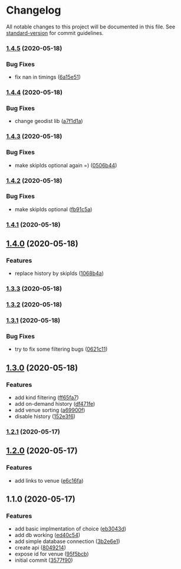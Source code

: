 # Changelog

All notable changes to this project will be documented in this file. See [standard-version](https://github.com/conventional-changelog/standard-version) for commit guidelines.

### [1.4.5](https://github.com/trip-a-trip/core-eat/compare/v1.4.4...v1.4.5) (2020-05-18)

### Bug Fixes

- fix nan in timings ([6a15e51](https://github.com/trip-a-trip/core-eat/commit/6a15e512f839ce52d08b450bf7fb1d60abd9a4e6))

### [1.4.4](https://github.com/trip-a-trip/core-eat/compare/v1.4.3...v1.4.4) (2020-05-18)

### Bug Fixes

- change geodist lib ([a7f1d1a](https://github.com/trip-a-trip/core-eat/commit/a7f1d1a41da652207d0aae0625ff7ec38e144508))

### [1.4.3](https://github.com/trip-a-trip/core-eat/compare/v1.4.2...v1.4.3) (2020-05-18)

### Bug Fixes

- make skipIds optional again =) ([0506b44](https://github.com/trip-a-trip/core-eat/commit/0506b446a10db3eecd61f71718c3b9d4ba5f4bab))

### [1.4.2](https://github.com/trip-a-trip/core-eat/compare/v1.4.1...v1.4.2) (2020-05-18)

### Bug Fixes

- make skipIds optional ([fb91c5a](https://github.com/trip-a-trip/core-eat/commit/fb91c5ad8d54c669f561227a3d9f81388ec1c24f))

### [1.4.1](https://github.com/trip-a-trip/core-eat/compare/v1.4.0...v1.4.1) (2020-05-18)

## [1.4.0](https://github.com/trip-a-trip/core-eat/compare/v1.3.3...v1.4.0) (2020-05-18)

### Features

- replace history by skipIds ([1068b4a](https://github.com/trip-a-trip/core-eat/commit/1068b4af764c4294c1f872ba157a7df58792749b))

### [1.3.3](https://github.com/trip-a-trip/core-eat/compare/v1.3.2...v1.3.3) (2020-05-18)

### [1.3.2](https://github.com/trip-a-trip/core-eat/compare/v1.3.1...v1.3.2) (2020-05-18)

### [1.3.1](https://github.com/trip-a-trip/core-eat/compare/v1.3.0...v1.3.1) (2020-05-18)

### Bug Fixes

- try to fix some filtering bugs ([0621c11](https://github.com/trip-a-trip/core-eat/commit/0621c1172678630162f0a2077dc6d4c9fd56e68b))

## [1.3.0](https://github.com/trip-a-trip/core-eat/compare/v1.2.1...v1.3.0) (2020-05-18)

### Features

- add kind filtering ([ff65fa7](https://github.com/trip-a-trip/core-eat/commit/ff65fa7a890c585b973213f3820c704843add428))
- add on-demand history ([df471fe](https://github.com/trip-a-trip/core-eat/commit/df471fe4dbd056fad746da0667d8de579b9e9c26))
- add venue sorting ([a69900f](https://github.com/trip-a-trip/core-eat/commit/a69900f3545857c5ac7d64e511c0609d574b08c6))
- disable history ([152e3f6](https://github.com/trip-a-trip/core-eat/commit/152e3f678a604d739bf394ee7430dd86ab312590))

### [1.2.1](https://github.com/trip-a-trip/core-eat/compare/v1.2.0...v1.2.1) (2020-05-17)

## [1.2.0](https://github.com/trip-a-trip/core-eat/compare/v1.1.0...v1.2.0) (2020-05-17)

### Features

- add links to venue ([e6c16fa](https://github.com/trip-a-trip/core-eat/commit/e6c16fa61f91d4b540bf839dbd1877c0f5c54238))

## 1.1.0 (2020-05-17)

### Features

- add basic implmentation of choice ([eb3043d](https://github.com/trip-a-trip/core-eat/commit/eb3043deb1cbc7dbcb1b3e715c57069d08db26fe))
- add db working ([ed40c54](https://github.com/trip-a-trip/core-eat/commit/ed40c54d74291c62dc66a396217f36a48ae44f77))
- add simple database connection ([3b2e6e1](https://github.com/trip-a-trip/core-eat/commit/3b2e6e157d8bb2596290d4fdce8ea4929fcc95a6))
- create api ([8049214](https://github.com/trip-a-trip/core-eat/commit/80492140c95aaa5fe10c15c569158069652c78fc))
- expose id for venue ([95f5bcb](https://github.com/trip-a-trip/core-eat/commit/95f5bcb06ddb0a6188303ecef16132d84ae96862))
- initial commit ([3577f90](https://github.com/trip-a-trip/core-eat/commit/3577f90555fcbb1bc80e8c2925c805e111d98d43))
